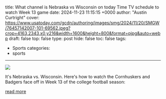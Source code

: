 title: What channel is Nebraska vs Wisconsin on today Time TV schedule to watch Week 13 game
date: 2024-11-23 11:15:15 +0000
author: "Austin Curtright"
cover: https://www.usatoday.com/gcdn/authoring/images/smg/2024/11/20/SMGW/76457142007-101-69562.jpeg?crop=4163,2343,x0,y216&width=1600&height=800&format=pjpg&auto=webp
draft: false
top: false
type: post
hide: false
toc: false
tags:
  - Sports
categories:
  - sports
---

![](https://www.usatoday.com/gcdn/authoring/images/smg/2024/11/20/SMGW/76457142007-101-69562.jpeg?crop=4163,2343,x0,y216&width=1600&height=800&format=pjpg&auto=webp)

It's Nebraska vs. Wisconsin. Here's how to watch the Cornhuskers and Badgers face off in Week 13 of the college football season:

[read more](https://www.usatoday.com/story/sports/ncaaf/bigten/2024/11/23/nebraska-wisconsin-channel-today-time-tv-schedule-streaming-info/76500725007/)
